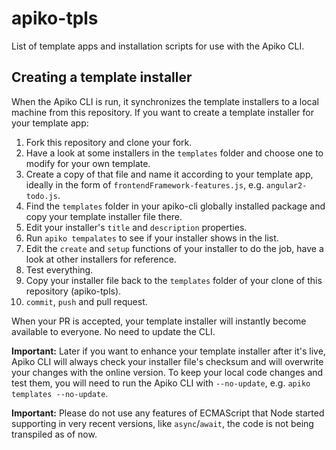 # apiko-tpls
List of template apps and installation scripts for use with the Apiko CLI.

## Creating a template installer

When the Apiko CLI is run, it synchronizes the template installers to a local machine from this repository. If you want to create a template installer for your template app:

1. Fork this repository and clone your fork.
2. Have a look at some installers in the `templates` folder and choose one to modify for your own template.
3. Create a copy of that file and name it according to your template app, ideally in the form of `frontendFramework-features.js`, e.g. `angular2-todo.js`.
4. Find the `templates` folder in your apiko-cli globally installed package and copy your template installer file there.
5. Edit your installer's `title` and `description` properties.
6. Run `apiko tempalates` to see if your installer shows in the list.
7. Edit the `create` and `setup` functions of your installer to do the job, have a look at other installers for reference.
8. Test everything.
9. Copy your installer file back to the `templates` folder of your clone of this repository (apiko-tpls).
10. `commit`, `push` and pull request.

When your PR is accepted, your template installer will instantly become available to everyone. No need to update the CLI.

**Important:** Later if you want to enhance your template installer after it's live, Apiko CLI will always check your installer file's checksum and will overwrite your changes with the online version. To keep your local code changes and test them, you will need to run the Apiko CLI with `--no-update`, e.g. `apiko templates --no-update`.

**Important:** Please do not use any features of ECMAScript that Node started supporting in very recent versions, like `async`/`await`, the code is not being transpiled as of now.
